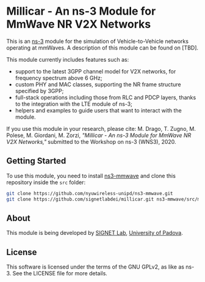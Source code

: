 # Millicar - An ns-3 Module for MmWave NR V2X Networks #

This is an [ns-3](https://www.nsnam.org "ns-3 Website") module for the simulation
of Vehicle-to-Vehicle networks operating at mmWaves. A description of this module can be found on [TBD].

This module currently includes features such as:
- support to the latest 3GPP channel model for V2X networks, for frequency spectrum above 6 GHz;
- custom PHY and MAC classes, supporting the NR frame structure specified by 3GPP;
- full-stack operations including those from RLC and PDCP layers, thanks to the integration with the LTE module of ns-3;
- helpers and examples to guide users that want to interact with the module.

If you use this module in your research, please cite:
M. Drago, T. Zugno, M. Polese, M. Giordani, M. Zorzi, _"Millicar - An ns-3 Module for MmWave NR V2X Networks,"_ submitted to the Workshop on ns-3 (WNS3), 2020.

## Getting Started ##

To use this module, you need to install [ns3-mmwave]("https://github.com/nyuwireless-unipd/ns3-mmwave.git") and clone this repository inside the `src` folder:

```bash
git clone https://github.com/nyuwireless-unipd/ns3-mmwave.git
git clone https://github.com/signetlabdei/millicar.git ns3-mmwave/src/millicar
```

## About ##

This module is being developed by [SIGNET Lab](http://mmwave.dei.unipd.it/), [University of Padova](https://www.unipd.it).

## License ##

This software is licensed under the terms of the GNU GPLv2, as like as ns-3. See the LICENSE file for more details.
